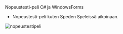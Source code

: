 Nopeustesti-peli C# ja WindowsForms

- Nopeustesti-peli kuten Speden Speleissä aikoinaan.

![nopeustestipeli](https://user-images.githubusercontent.com/77782555/109822685-da2b8080-7c3f-11eb-9b1a-41cd11a3dc14.png)

